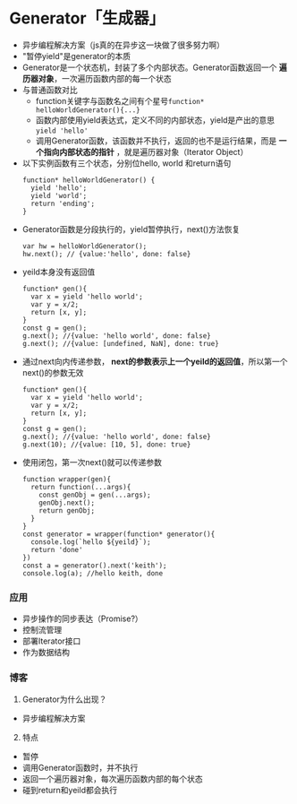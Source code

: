 # Generator「生成器」

* 异步编程解决方案（js真的在异步这一块做了很多努力啊）
* "暂停yield"是generator的本质
* Generator是一个状态机，封装了多个内部状态。Generator函数返回一个 **遍历器对象**，一次遍历函数内部的每一个状态
* 与普通函数对比
  * function关键字与函数名之间有个星号`function* helloWorldGenerator(){...}`
  * 函数内部使用yield表达式，定义不同的内部状态，yield是产出的意思 `yield 'hello'`
  * 调用Generator函数，该函数并不执行，返回的也不是运行结果，而是 **一个指向内部状态的指针** ，就是遍历器对象（Iterator Object）
* 以下实例函数有三个状态，分别位hello, world 和return语句
  ```
  function* helloWorldGenerator() {
    yield 'hello';
    yield 'world';
    return 'ending';
  }
  ```
* Generator函数是分段执行的，yield暂停执行，next()方法恢复
  ```
  var hw = helloWorldGenerator();
  hw.next(); // {value:'hello', done: false}
  ```
* yeild本身没有返回值
  ```
  function* gen(){
    var x = yield 'hello world';
    var y = x/2;
    return [x, y];
  }
  const g = gen();
  g.next(); //{value: 'hello world', done: false}
  g.next(); //{value: [undefined, NaN], done: true}
  ```
* 通过next向内传递参数， **next的参数表示上一个yeild的返回值**，所以第一个next()的参数无效
  ```
  function* gen(){
    var x = yield 'hello world';
    var y = x/2;
    return [x, y];
  }
  const g = gen();
  g.next(); //{value: 'hello world', done: false}
  g.next(10); //{value: [10, 5], done: true}
  ```
* 使用闭包，第一次next()就可以传递参数
  ```
  function wrapper(gen){
    return function(...args){
      const genObj = gen(...args);
      genObj.next();
      return genObj;
    }
  }
  const generator = wrapper(function* generator(){
    console.log(`hello ${yeild}`);
    return 'done'
  })
  const a = generator().next('keith');
  console.log(a); //hello keith, done
  ```


### 应用
* 异步操作的同步表达（Promise?）
* 控制流管理
* 部署Iterator接口
* 作为数据结构


### 博客
1. Generator为什么出现？
  * 异步编程解决方案
2. 特点
  * 暂停
  * 调用Generator函数时，并不执行
  * 返回一个遍历器对象，每次遍历函数内部的每个状态
  * 碰到return和yeild都会执行

